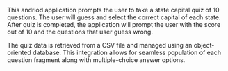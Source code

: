This andriod application prompts the user to take a state capital quiz of 10 questions. The user will guess and select the correct capital of each state. After quiz is completed, the application will prompt the user with the score out of 10 and the questions that user guess wrong.

The quiz data is retrieved from a CSV file and managed using an object-oriented database. This integration allows for seamless population of each question fragment along with multiple-choice answer options.
